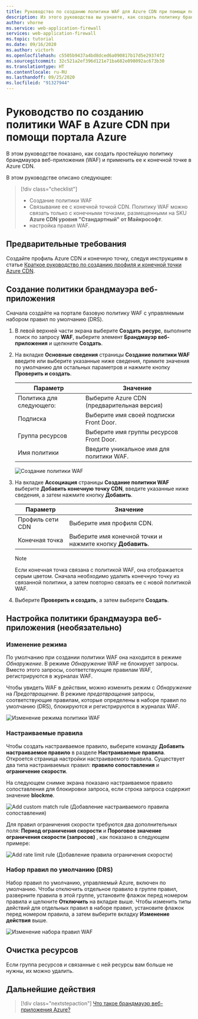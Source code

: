 ```yaml
---
title: Руководство по созданию политики WAF для Azure CDN при помощи портала Azure
description: Из этого руководства вы узнаете, как создать политику брандмауэра веб-приложения в Azure CDN с помощью портала Azure.
author: vhorne
ms.service: web-application-firewall
services: web-application-firewall
ms.topic: tutorial
ms.date: 09/16/2020
ms.author: victorh
ms.openlocfilehash: c5505b9437a4bd8dced6a090817b17d5e29374f2
ms.sourcegitcommit: 32c521a2ef396d121e71ba682e098092ac673b30
ms.translationtype: HT
ms.contentlocale: ru-RU
ms.lasthandoff: 09/25/2020
ms.locfileid: "91327944"
---
```

# <a name="tutorial-create-a-waf-policy-on-azure-cdn-using-the-azure-portal"></a>Руководство по созданию политики WAF в Azure CDN при помощи портала Azure

В этом руководстве показано, как создать простейшую политику брандмауэра веб-приложения (WAF) и применить ее к конечной точке в Azure CDN.

В этом руководстве описано следующее:

> [!div class="checklist"]
> * Создание политики WAF
> * Связывание ее с конечной точкой CDN. Политику WAF можно связать только с конечными точками, размещенными на SKU **Azure CDN уровня "Стандартный" от Майкрософт**.
> * настройка правил WAF.

## <a name="prerequisites"></a>Предварительные требования

Создайте профиль Azure CDN и конечную точку, следуя инструкциям в статье [Краткое руководство по созданию профиля и конечной точки Azure CDN](../../cdn/cdn-create-new-endpoint.md). 

## <a name="create-a-web-application-firewall-policy"></a>Создание политики брандмауэра веб-приложения

Сначала создайте на портале базовую политику WAF с управляемым набором правил по умолчанию (DRS).

1. В левой верхней части экрана выберите **Создать ресурс**, выполните поиск по запросу **WAF**, выберите элемент **Брандмауэр веб-приложения** и щелкните **Создать**.
2. На вкладке **Основные сведения** страницы **Создание политики WAF** введите или выберите указанные ниже сведения, примите значения по умолчанию для остальных параметров и нажмите кнопку **Проверить и создать**.

    | Параметр                 | Значение                                              |
    | ---                     | ---                                                |
    | Политика для следующего:            |Выберите Azure CDN (предварительная версия)|
    | Подписка            |Выберите имя своей подписки Front Door.|
    | Группа ресурсов          |Выберите имя группы ресурсов Front Door.|
    | Имя политики             |Введите уникальное имя для политики WAF.|

   ![Создание политики WAF](../media/waf-cdn-create-portal/basic.png)

3. На вкладке **Ассоциация** страницы **Создание политики WAF** выберите **Добавить конечную точку CDN**, введите указанные ниже сведения, а затем нажмите кнопку **Добавить**.

    | Параметр                 | Значение                                              |
    | ---                     | ---                                                |
    | Профиль сети CDN              | Выберите имя профиля CDN.|
    | Конечная точка           | Выберите имя конечной точки и нажмите кнопку **Добавить**.|
    
    > [!NOTE]
    > Если конечная точка связана с политикой WAF, она отображается серым цветом. Сначала необходимо удалить конечную точку из связанной политики, а затем повторно связать ее с новой политикой WAF.
1. Выберите **Проверить и создать**, а затем выберите **Создать**.

## <a name="configure-web-application-firewall-policy-optional"></a>Настройка политики брандмауэра веб-приложения (необязательно)

### <a name="change-mode"></a>Изменение режима

По умолчанию при создании политики WAF она находится в режиме *Обнаружение*. В режиме *Обнаружение* WAF не блокирует запросы. Вместо этого запросы, соответствующие правилам WAF, регистрируются в журналах WAF.

Чтобы увидеть WAF в действии, можно изменить режим с *Обнаружение* на *Предотвращение*. В режиме *предотвращения* запросы, соответствующие правилам, которые определены в наборе правил по умолчанию (DRS), блокируются и регистрируются в журналах WAF.

 ![Изменение режима политики WAF](../media/waf-cdn-create-portal/policy.png)

### <a name="custom-rules"></a>Настраиваемые правила

Чтобы создать настраиваемое правило, выберите команду **Добавить настраиваемое правило** в разделе **Настраиваемые правила**. Откроется страница настройки настраиваемого правила. Существует два типа настраиваемых правил: **правило сопоставления** и **ограничение скорости**.

На следующем снимке экрана показано настраиваемое правило сопоставления для блокировки запроса, если строка запроса содержит значение **blockme**.

![Add custom match rule (Добавление настраиваемого правила сопоставления)](../media/waf-cdn-create-portal/custommatch.png)

Для правил ограничения скорости требуются два дополнительных поля: **Период ограничения скорости** и **Пороговое значение ограничения скорости (запросов)** , как показано в следующем примере:

![Add rate limit rule (Добавление правила ограничения скорости)](../media/waf-cdn-create-portal/customrate.png)

### <a name="default-rule-set-drs"></a>Набор правил по умолчанию (DRS)

Набор правил по умолчанию, управляемый Azure, включен по умолчанию. Чтобы отключить отдельное правило в группе правил, разверните правила в этой группе, установите флажок перед номером правила и щелкните **Отключить** на вкладке выше. Чтобы изменить типы действий для отдельных правил в наборе правил, установите флажок перед номером правила, а затем выберите вкладку **Изменение действия** выше.

 ![Изменение набора правил WAF](../media/waf-cdn-create-portal/managed2.png)

## <a name="clean-up-resources"></a>Очистка ресурсов

Если группа ресурсов и связанные с ней ресурсы вам больше не нужны, их можно удалить.


## <a name="next-steps"></a>Дальнейшие действия

> [!div class="nextstepaction"]
> [Что такое брандмауэр веб-приложения Azure?](../overview.md)
